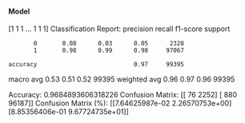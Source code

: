#### Model
[1 1 1 ... 1 1 1]
Classification Report:
              precision    recall  f1-score   support

           0       0.08      0.03      0.05      2328
           1       0.98      0.99      0.98     97067

    accuracy                           0.97     99395
   macro avg       0.53      0.51      0.52     99395
weighted avg       0.96      0.97      0.96     99395

Accuracy: 0.9684893606318226
Confusion Matrix:
[[   76  2252]
 [  880 96187]]
Confusion Matrix (%):
[[7.64625987e-02 2.26570753e+00]
 [8.85356406e-01 9.67724735e+01]]
